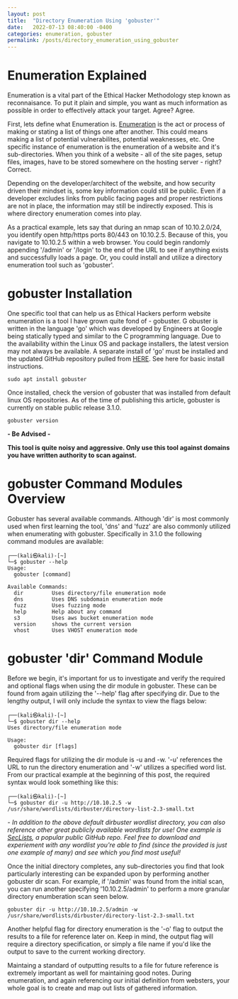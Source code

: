 ```yaml
---
layout: post
title:  "Directory Enumeration Using 'gobuster'"
date:   2022-07-13 08:40:00 -0400
categories: enumeration, gobuster
permalink: /posts/directory_enumeration_using_gobuster
---
```



<h1>Enumeration Explained</h1>

Enumeration is a vital part of the Ethical Hacker Methodology step known as reconnaisance. 
To put it plain and simple, you want as much information as possible in order to effectively attack your target. Agree? Agree. 

First, lets define what Enumeration is. [Enumeration] is the act or process of making or stating a list of things one after another.
This could means making a list of potential vulnerabilites, potential weaknesses, etc. 
One specific instance of enumeration is the enumeration of a website and it's sub-directories. 
When you think of a website - all of the site pages, setup files, images, have to be stored somewhere on the hosting server - right? Correct.

Depending on the developer/architect of the website, and how security driven their mindset is, some key information could still be public. 
Even if a developer excludes links from public facing pages and proper restrictions are not in place, the information may still be indirectly exposed.
This is where directory enumeration comes into play. 

As a practical example, lets say that during an nmap scan of 10.10.2.0/24, you identify open http/https ports 80/443 on 10.10.2.5. 
Because of this, you navigate to 10.10.2.5 within a web browser. 
You could begin randomly appending '/admin' or '/login' to the end of the URL to see if anything exists and successfully loads a page. 
Or, you could install and utilize a directory enumeration tool such as 'gobuster'.

<h1>gobuster Installation</h1>

One specific tool that can help us as Ethical Hackers perform website enumeration is a tool I have grown quite fond of - gobuster. G
obuster is written in the language 'go' which was developed by Engineers at Google being statically typed and similar to the C programming language. 
Due to the availability within the Linux OS and package installers, the latest version may not always be available. 
A separate install of 'go' must be installed and the updated GitHub repository pulled from [HERE]. See here for basic install instructions. 

```
sudo apt install gobuster
```

Once installed, check the version of gobuster that was installed from default linux OS repositories. 
As of the time of publishing this article, gobuster is currently on stable public release 3.1.0.

```
gobuster version
```

<b> - Be Advised - 

This tool is quite noisy and aggressive. Only use this tool against domains you have written authority to scan against.</b>

<h1>gobuster Command Modules Overview</h1>

Gobuster has several available commands. 
Although 'dir' is most commonly used when first learning the tool, 'dns' and 'fuzz' are also commonly utilized when enumerating with gobuster. 
Specifically in 3.1.0 the following command modules are available:

```
┌──(kali㉿kali)-[~]
└─$ gobuster --help         
Usage:
  gobuster [command]

Available Commands:
  dir         Uses directory/file enumeration mode
  dns         Uses DNS subdomain enumeration mode
  fuzz        Uses fuzzing mode
  help        Help about any command
  s3          Uses aws bucket enumeration mode
  version     shows the current version
  vhost       Uses VHOST enumeration mode
```

<h1>gobuster 'dir' Command Module</h1>

Before we begin, it's important for us to investigate and verify the required and optional flags when using the dir module in gobuster. 
These can be found from again utilizing the '--help' flag after specifying dir. Due to the lengthy output, I will only include the syntax to view the flags below:

```
┌──(kali㉿kali)-[~]
└─$ gobuster dir --help                                                                             
Uses directory/file enumeration mode

Usage:
  gobuster dir [flags]
```

Required flags for utilizing the dir module is -u and -w. '-u' references the URL to run the directory enumeration and '-w' utilizes a specified word list. 
From our practical example at the beginning of this post, the required syntax would look something like this: 

```
┌──(kali㉿kali)-[~]
└─$ gobuster dir -u http://10.10.2.5 -w /usr/share/wordlists/dirbuster/directory-list-2.3-small.txt 
```

<i> - In addition to the above default dirbuster wordlist directory, you can also reference other great publicly available wordlists for use! 
One example is [SecLists], a popular public GitHub repo. Feel free to download and experiement with any wordlist you're able to find (since the provided is just one example of many) and see which you find most useful!</i>

Once the initial directory completes, any sub-directories you find that look particularly interesting can be expanded upon by performing another gobuster dir scan. For example, if '/admin' was found from the initial scan, you can run another specifying '10.10.2.5/admin' to perform a more granular directory enumberation scan seen below.

```
gobuster dir -u http://10.10.2.5/admin -w /usr/share/wordlists/dirbuster/directory-list-2.3-small.txt 
```

Another helpful flag for directory enumeration is the '-o' flag to output the results to a file for reference later on. 
Keep in mind, the output flag will require a directory specification, or simply a file name if you'd like the output to save to the current working directory.

Maintaing a standard of outputting results to a file for future reference is extremely important as well for maintaining good notes. 
During enumeration, and again referencing our initial definition from websters, your whole goal is to create and map out lists of gathered information. 

[Enumeration]: https://www.merriam-webster.com/dictionary/enumeration
[HERE]: https://github.com/OJ/gobuster/
[SecLists]: https://github.com/danielmiessler/SecLists
